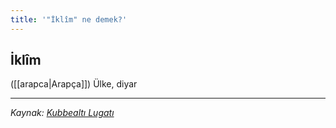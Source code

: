 ```yaml
---
title: '"İklîm" ne demek?'
---
```


## İklîm
([[arapca|Arapça]]) Ülke, diyar

---
*Kaynak: [Kubbealtı Lugatı](https://lugatim.com/s/iklim)*